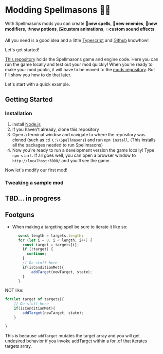 # Modding Spellmasons 🧙🔧

With Spellmasons mods you can create 🔮**new spells**, 👹**new enemies**, 🥶**new modifiers**, ⚗️**new potions**, 🖼️**custom animations**, 💥**custom sound effects**.

All you need is a good idea and a little [Typescript](https://www.typescriptlang.org/) and [Github](https://github.com/) knowhow!

Let's get started!

[This repository](https://github.com/jdoleary/Spellmasons) holds the Spellmasons game and engine code.  Here you can run the game locally and test out your mod quickly!  When you're ready to make your mod public, it will have to be moved to the [mods repository](https://github.com/jdoleary/spellmasons-mods).  But I'll show you how to do that later.  

Let's start with a quick example.

## Getting Started
### Installation
1. Install [Node.js](https://nodejs.org)
2. If you haven't already, clone this repository
3. Open a terminal window and navigate to where the repository was cloned (such as `cd C:\\Spellmasons`) and run `npm install`.  (This installs all the packages needed to run Spellmasons)
4. Now you're ready to run a development version the game locally!  Type `npm start`.  If all goes well, you can open a browser window to `http://localhost:3000/` and you'll see the game.

Now let's modify our first mod!

### Tweaking a sample mod



TBD... in progress
---
## Footguns
- When making a targeting spell be sure to iterate it like so:
```js
      const length = targets.length;
      for (let i = 0; i < length; i++) {
        const target = targets[i];
        if (!target) {
          continue;
        }
        // Do stuff here
        if(isConditionMet){
            addTarget(newTarget, state);
        }
      }
```
NOT like:
```js
for(let target of targets){
    // Do stuff here
    if(isConditionMet){
        addTarget(newTarget, state);
    }

}
```
This is because `addTarget` mutates the target array and you will get undesired behavior if
you invoke addTarget within a for..of that iterates targets array.
